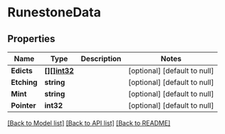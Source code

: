 # RunestoneData

## Properties
Name | Type | Description | Notes
------------ | ------------- | ------------- | -------------
**Edicts** | [**[][]int32**](array.md) |  | [optional] [default to null]
**Etching** | **string** |  | [optional] [default to null]
**Mint** | **string** |  | [optional] [default to null]
**Pointer** | **int32** |  | [optional] [default to null]

[[Back to Model list]](../README.md#documentation-for-models) [[Back to API list]](../README.md#documentation-for-api-endpoints) [[Back to README]](../README.md)

